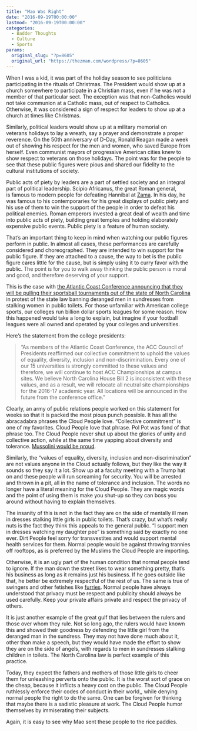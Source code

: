 ```yaml
---
title: "Mao Was Right"
date: "2016-09-19T00:00:00"
lastmod: "2016-09-19T00:00:00"
categories:
  - Badder Thoughts
  - Culture
  - Sports
params:
  original_slug: "?p=8605"
  original_url: "https://thezman.com/wordpress/?p=8605"
---
```


When I was a kid, it was part of the holiday season to see politicians
participating in the rituals of Christmas. The President would show up
at a church somewhere to participate in a Christian mass, even if he was
not a member of that particular sect. The exception was that
non-Catholics would not take communion at a Catholic mass, out of
respect to Catholics. Otherwise, it was considered a sign of respect for
leaders to show up at a church at times like Christmas.

Similarly, political leaders would show up at a military memorial on
veterans holidays to lay a wreath, say a prayer and demonstrate a proper
reverence. On the 50th anniversary of D-Day, Ronald Reagan made a week
out of showing his respect for the men and women, who saved Europe from
herself. Even communist mayors of progressive American cities knew to
show respect to veterans on those holidays. The point was for the people
to see that these public figures were pious and shared our fidelity to
the cultural institutions of society.

Public acts of piety by leaders are a part of settled society and an
integral part of political leadership. Scipio Africanus, the great Roman
general, is famous to modern people for defeating Hannibal at
<a href="https://en.wikipedia.org/wiki/Battle_of_Zama"
target="_blank">Zama</a>. In his day, he was famous to his
contemporaries for his great displays of public piety and his use of
them to win the support of the people in order to defeat his political
enemies. Roman emperors invested a great deal of wealth and time into
public acts of piety, building great temples and holding elaborately
expensive public events. Public piety is a feature of human society.

That’s an important thing to keep in mind when watching our public
figures perform in public. In almost all cases, these performances are
carefully considered and choreographed. They are intended to win support
for the public figure. If they are attached to a cause, the way to bet
is the public figure cares little for the cause, but is simply using it
to curry favor with the public. <span style="font-weight: 300;">The
point is for you to walk away thinking the public person is moral and
good, and therefore deserving of your support.</span>

This is the case with <a
href="http://spacecoastdaily.com/2016/09/atlantic-coast-conference-follows-ncaas-lead-moves-championships-from-north-carolina/"
target="_blank">the Atlantic Coast Conference announcing that they will
be pulling their sportsball tournaments out of the state of North
Carolina</a> in protest of the state law banning deranged men in
sundresses from stalking women in public toilets. For those unfamiliar
with American college sports, our colleges run billion dollar sports
leagues for some reason. How this happened would take a long to explain,
but imagine if your football leagues were all owned and operated by your
colleges and universities.

Here’s the statement from the college presidents:

> “As members of the Atlantic Coast Conference, the ACC Council of
> Presidents reaffirmed our collective commitment to uphold the values
> of equality, diversity, inclusion and non-discrimination. Every one of
> our 15 universities is strongly committed to these values and
> therefore, we will continue to host ACC Championships at campus sites.
> We believe North Carolina House Bill 2 is inconsistent with these
> values, and as a result, we will relocate all neutral site
> championships for the 2016-17 academic year. All locations will be
> announced in the future from the conference office.”

Clearly, an army of public relations people worked on this statement for
weeks so that it is packed the most pious punch possible. It has all the
abracadabra phrases the Cloud People love. “Collective commitment” is
one of my favorites. Cloud People love that phrase. Pol Pot was fond of
that phrase too. The Cloud People never shut up about the glories of
unity and collective action, while at the same time yapping about
diversity and tolerance. <a
href="http://www.worldfuturefund.org/wffmaster/Reading/Germany/mussolini.htm"
target="_blank">Mussolini would be proud</a>.

Similarly, the “values of equality, diversity, inclusion and
non-discrimination” are not values anyone in the Cloud actually follows,
but they like the way it sounds so they say it a lot. Show up at a
faculty meeting with a Trump hat on and these people will run screaming
for security. You will be arrested and thrown in a pit, all in the name
of tolerance and inclusion. The words no longer have a literal meaning
for the Cloud People. They are magic words and the point of using them
is make you shut-up so they can boss you around without having to
explain themselves.

The insanity of this is not in the fact they are on the side of mentally
ill men in dresses stalking little girls in public toilets. That’s
crazy, but what’s really nuts is the fact they think this appeals to the
general public. “I support men in dresses watching my daughter pee” is
something said by exactly no one ever. Dirt People feel sorry for
transvestites and would support mental health services for them. Normal
people would be against throwing trannies off rooftops, as is preferred
by the Muslims the Cloud People are importing.

Otherwise, it is an ugly part of the human condition that normal people
tend to ignore. If the man down the street likes to wear something
pretty, that’s his business as long as it remains just his business. If
he goes outside like that, he better be extremely respectful of the rest
of us. The same is true of swingers and other fetishes like
<a href="http://www.vanityfair.com/culture/2001/03/furries200103"
target="_blank">furries</a>. Normal people have always understood that
privacy must be respect and publicity should always be used carefully.
Keep your private affairs private and respect the privacy of others.

It is just another example of the great gulf that lies between the
rulers and those over whom they rule. Not so long ago, the rulers would
have known this and showed their goodness by defending the little girl
from the deranged man in the sundress. They may not have done much about
it, other than make a speech, but they would have made the effort to
show they are on the side of angels, with regards to men in sundresses
stalking children in toilets. The North Carolina law is perfect example
of this practice.

Today, they expect the fathers and mothers of those little girls to
cheer them for unleashing perverts onto the public. It is the worst sort
of grace on the cheap, because it inflicts a heavy cost on the public.
The Cloud People ruthlessly enforce their codes of conduct in their
world,, while denying normal people the right to do the same. One can be
forgiven for thinking that maybe there is a sadistic pleasure at work.
The Cloud People humor themselves by immiserating their subjects.

Again, it is easy to see why Mao sent these people to the rice paddies.
